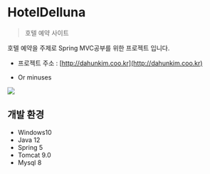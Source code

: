 # HotelDelluna
> 호텔 예약 사이트

호텔 예약을 주제로 Spring MVC공부를 위한 프로젝트 입니다.

* 프로젝트 주소 : [http://dahunkim.coo.kr](http://dahunkim.coo.kr)
- Or minuses

![](../header.png)

## 개발 환경
* Windows10
* Java 12
* Spring 5
* Tomcat 9.0
* Mysql 8
